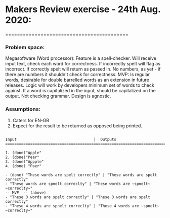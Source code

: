 # Makers Review exercise - 24th Aug. 2020:
==========================================

### Problem space:
Megasoftware (Word processor): Feature is a spell-checker. Will receive input text, check each word for correctness.
If incorrectly spelt will flag as incorrect.
If correctly spelt will return as passed in.
No numbers, as yet - if there are numbers it shouldn't check for correctness.
MVP: Is regular words, desirable for double barrelled words as an extension in future releases.
Logic will work by developers minimum set of words to check against.
If a word is capitalized in the input, should be capitalized on the output.
Not checking grammar.
Design is agnostic.


### Assumptions:
1. Caters for EN-GB
2. Expect for the result to be returned as opposed being printed.
```

Input                                  |  Outputs
===============================================================================

1. (done)"Apple"
2. (done)"Pear"
3. (done)"Appple"
4. (done) "Paer"

- (done) "These words are spelt correctly" | "These words are spelt correctly"
- "These words are spnelt correclty" | "These words are ~spnelt~ ~correclty~"
-- MVP  -- (above)
- "These 3 words are spelt correctly" | "These 3 words are spelt correctly"
- "These 4 words are spnelt correclty" | "These 4 words are ~spnelt~ ~correclty~"

```

